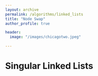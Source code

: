 ```yaml
---
layout: archive
permalink: /algorithms/linked_lists
title: "Node Swap"
author_profile: true

header:
  image: "/images/chicagotwo.jpeg"
  
---
```


# Singular Linked Lists


